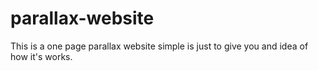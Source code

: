# parallax-website
This is a one page parallax website simple is just to give you and idea of how it's works.
